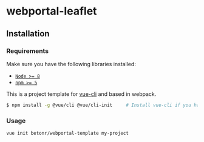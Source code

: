 # webportal-leaflet

## Installation

### Requirements

Make sure you have the following libraries installed:

- [`Node >= 8`](https://nodejs.org/en/)
- [`npm >= 5`](https://www.npmjs.com/get-npm)

This is a project template for [vue-cli](https://cli.vuejs.org/) and based in webpack.

``` bash
$ npm install -g @vue/cli @vue/cli-init     # Install vue-cli if you haven't already
```

### Usage

``` bash
vue init betonr/webportal-template my-project
```
